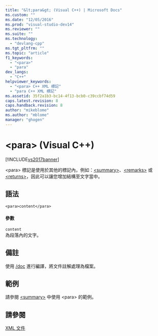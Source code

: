 ```yaml
---
title: "&lt;para&gt; (Visual C++) | Microsoft Docs"
ms.custom: ""
ms.date: "12/05/2016"
ms.prod: "visual-studio-dev14"
ms.reviewer: ""
ms.suite: ""
ms.technology: 
  - "devlang-cpp"
ms.tgt_pltfrm: ""
ms.topic: "article"
f1_keywords: 
  - "<para>"
  - "para"
dev_langs: 
  - "C++"
helpviewer_keywords: 
  - "<para> C++ XML 標記"
  - "para C++ XML 標記"
ms.assetid: 35f2a1b3-bc14-4f13-bcb0-c39ccbf74d59
caps.latest.revision: 8
caps.handback.revision: 8
author: "mikeblome"
ms.author: "mblome"
manager: "ghogen"
---
```

# &lt;para&gt; (Visual C++)
[!INCLUDE[vs2017banner](../assembler/inline/includes/vs2017banner.md)]

\<para\> 標記是使用於其他的標記內，例如：[\<summary\>](../ide/summary-visual-cpp.md)、[\<remarks\>](../ide/remarks-visual-cpp.md) 或 [\<returns\>](../ide/returns-visual-cpp.md)，因此可以讓您增加結構至文字當中。  
  
## 語法  
  
```  
<para>content</para>  
```  
  
#### 參數  
 `content`  
 為段落內的文字。  
  
## 備註  
 使用 [\/doc](../build/reference/doc-process-documentation-comments-c-cpp.md) 進行編譯，將文件註解處理為檔案。  
  
## 範例  
 請參閱 [\<summary\>](../ide/summary-visual-cpp.md) 中使用 \<para\> 的範例。  
  
## 請參閱  
 [XML 文件](../ide/xml-documentation-visual-cpp.md)